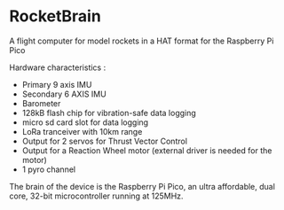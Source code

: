 # RocketBrain
A flight computer for model rockets in a HAT format for the Raspberry Pi Pico

Hardware characteristics  : 
* Primary 9 axis IMU 
* Secondary 6 AXIS IMU 
* Barometer 
* 128kB flash chip for vibration-safe data logging  
* micro sd card slot for data logging 
* LoRa tranceiver with 10km range 
* Output for 2 servos for Thrust Vector Control 
* Output for a Reaction Wheel motor (external driver is needed for the motor)
* 1 pyro channel 

The brain of the device is the Raspberry Pi Pico,
an ultra affordable, dual core, 32-bit microcontroller running at 125MHz. 
